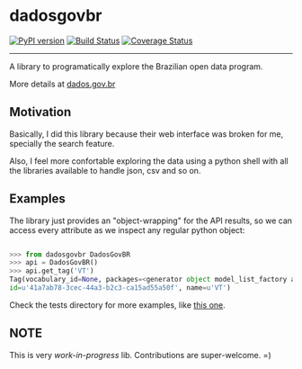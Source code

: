 # dadosgovbr

[![PyPI version](https://badge.fury.io/py/dadosgovbr.svg)](http://badge.fury.io/py/dadosgovbr)
[![Build Status](https://travis-ci.org/georgeyk/dadosgovbr.svg?branch=master)](https://travis-ci.org/georgeyk/dadosgovbr)
[![Coverage Status](https://coveralls.io/repos/georgeyk/dadosgovbr/badge.svg?branch=master)](https://coveralls.io/r/georgeyk/dadosgovbr?branch=master)


---

A library to programatically explore the Brazilian open data program.

More details at [dados.gov.br][1]

## Motivation

Basically, I did this library because their web interface was broken for me, specially the search feature.

Also, I feel more confortable exploring the data using a python shell with all the libraries available to handle json,
csv and so on.


## Examples

The library just provides an "object-wrapping" for the API results, so we can access every attribute as we
inspect any regular python object:

```python

>>> from dadosgovbr DadosGovBR
>>> api = DadosGovBR()
>>> api.get_tag('VT')
Tag(vocabulary_id=None, packages=<generator object model_list_factory at 0x7f7dac17af00>, display_name=u'VT',
id=u'41a7ab78-3cec-44a3-b2c3-ca15ad55a50f', name=u'VT')
```

Check the tests directory for more examples, like [this one][2].


## NOTE

This is very *work-in-progress* lib.
Contributions are super-welcome. =)


[1]: http://dados.gov.br/dataset
[2]: example.py
